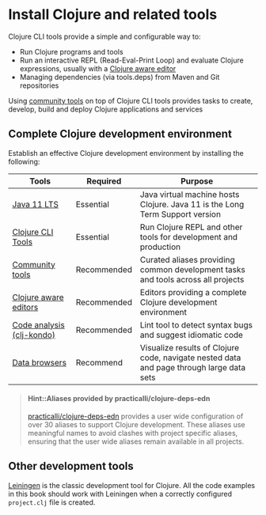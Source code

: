 # Install Clojure and related tools
Clojure CLI tools provide a simple and configurable way to:

* Run Clojure programs and tools
* Run an interactive REPL (Read-Eval-Print Loop) and evaluate Clojure expressions, usually with a [Clojure aware editor](/clojure-editors/)
* Managing dependencies (via tools.deps) from Maven and Git repositories

Using [community tools](community-tools.md) on top of Clojure CLI tools provides tasks to create, develop, build and deploy Clojure applications and services


## Complete Clojure development environment
Establish an effective Clojure development environment by installing the following:

| Tools                                         | Required    | Purpose                                                                                  |
|-----------------------------------------------|-------------|------------------------------------------------------------------------------------------|
| [Java 11 LTS](java.md)                        | Essential   | Java virtual machine hosts Clojure. Java 11 is the Long Term Support version             |
| [Clojure CLI Tools](clojure.md)               | Essential   | Run Clojure REPL and other tools for development and production                          |
| [Community tools](community-tools.md)         | Recommended | Curated aliases providing common development tasks and tools across all projects         |
| [Clojure aware editors](/clojure-editors/)    | Recommended | Editors providing a complete Clojure development environment                             |
| [Code analysis (clj-kondo)](code-analysis.md) | Recommended | Lint tool to detect syntax bugs and suggest idiomatic code                               |
| [Data browsers](data-browsers/)               | Recommend   | Visualize results of Clojure code, navigate nested data and page through large data sets |

> #### Hint::Aliases provided by practicalli/clojure-deps-edn
> [practicalli/clojure-deps-edn](#clojure-cli-tools-common-aliases) provides a user wide configuration of over 30 aliases to support Clojure development.  These aliases use meaningful names to avoid clashes with project specific aliases, ensuring that the user wide aliases remain available in all projects.


## Other development tools
[Leiningen](https://leiningen.org) is the classic development tool for Clojure.  All the code examples in this book should work with Leiningen when a correctly configured `project.clj` file is created.
